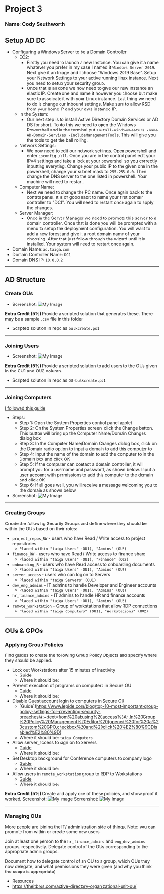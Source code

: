 # Project 3

### Name: Cody Southworth

## Setup AD DC

- Configuring a Windows Server to be a Domain Controller
  - EC2:
    - Firstly you need to launch a new Instance. You can give it a name whatever you prefer in my case I named it ```Windows Server 2019```. Next give it an Image and I choose "Windows 2019 Base". Setup your Network Settings to your active running linux instance. Next you need to setup your security group.
    - Once that is all done we now need to give our new instance an elastic IP. Create one and name it however you choose but make sure to assoicate it with your Linux instance. Last thing we need to do is change our inbound settings. Make sure to allow RSD from your home IP and your aws instance IP. 
   - In the System:
      - Our next step is to install Active Directory Domain Services or AD DS for short. To do this we need to open the Windows Powershell and in the terminal put ```Install-WindowsFeature -name AD-Domain-Services -IncludeManagementTools```. This will give you the tools to get the ball rolling.
  - Network Settings:
      - We now need to edit our network settings. Open powershell and enter ```ipconfig /all```. Once you are in the control panel edit your IPv4 settings and take a look at your powershell so you correctly inputting everyting. Change your public IP to the given one in the powershell, change your subnet mask to ```255.255.0.0```. Then change the DNS server to the one listed in powershell. Your machine will need to restart.
  - Computer Name:
    - Next we need to change the PC name. Once again back to the control panel. It is of good habit to name your first domain controller to "DC1". You will need to restart once again to apply the changes.
  - Server Manager:
    - Once in the Server Manager we need to promote this server to a domain controller. Once that is done you will be prompted with a menu to setup the deployment configuration. You will want to add a new forest and give it a root domain name of your choosing. After that just follow through the wizard until it is installed. Your system will need to restart once again. 
- Domain Name: ```ad.taiga.com```
- Domain Controller Name: ```DC1```
- Domain DNS IP: ```10.0.0.2```

---

## AD Structure

### Create OUs
- Screenshot: ![My Image](Screenshots/OUS.png)

**Extra Credit (5%)** Provide a scripted solution that generates these. There may be a sample `.csv` file in this folder
  * Scripted solution in repo as ```bulkcreate.ps1```

---

### Joining Users
- Screenshot: ![My Image](Screenshots/Users.png)

**Extra Credit (5%)** Provide a scripted solution to add users to the OUs given in the OU1 and OU2 column.
  * Scripted solution in repo as ```OU-bulkcreate.ps1```

---

### Joining Computers
[I followed this guide](https://adamtheautomator.com/add-computer-to-domain/)
- Steps:
  - Step 1: Open the System Properties control panel applet
  - Step 2: On the System Properties screen, click the Change button. This button will bring up the Computer Name/Domain Changes dialog box
  - Step 3: In the Computer Name/Domain Changes dialog box, click on the Domain radio option to input a domain to add this computer to
  - Step 4: Input the name of the domain to add the computer to in the Domain box and click OK
  - Step 5: If the computer can contact a domain controller, it will prompt you for a username and password, as shown below. Input a user account with permissions to add this computer to the domain and click OK
  - Step 6: If all goes well, you will receive a message welcoming you to the domain as shown below
- Screenshot: ![My Image](Screenshots/Joined_Computer.png)

---

### Creating Groups

Create the following Security Groups and define where they should be within the OUs based on their roles:

- `project_repos_RW` - users who have Read / Write access to project repositories
    - ```Placed within "taiga Users" (OU1), "Admins" (OU2)```
- `finance_RW` - users who have Read / Write access to finance share
    - ```Placed within "taiga Users" (OU1), "Finance" (OU2)```
- `onboarding_R` - users who have Read access to onboarding documents
    - ```Placed within "taiga Users" (OU1), "Admins" (OU2)```
- `server_access` - users who can log on to Servers
    - ```Placed within "taiga Servers" (OU1)```
- `dev_eng_admins` - IT admins to handle Developer and Engineer accounts
    - ```Placed within "taiga Users" (OU1), "Admins" (OU2)```
- `hr_finance_admins` - IT admins to handle HR and finance accounts
    - ```Placed within "taiga Users" (OU1), "Admins" (OU2)```
- `remote_workstation` - Group of workstations that allow RDP connections
    - ```Placed within "taiga Computers" (OU1), "Workstations" (OU2)```

---

## OUs & GPOs

### Applying Group Policies

Find guides to create the following Group Policy Objects and specify where they should be applied.

- Lock out Workstations after 15 minutes of inactivity
  - [Guide](https://community.spiceworks.com/topic/1416384-gpo-to-lock-the-computer-after-10-minutes-of-inactivity)
  - Where it should be: 
- Prevent execution of programs on computers in Secure OU
  - [Guide](https://learn.microsoft.com/en-us/answers/questions/844495/creating-group-policy-to-prevent-users-to-run-prog)
  - Where it should be:
- Disable Guest account login to computers in Secure OU
  - [Guide](https://www.lepide.com/blog/top-10-most-important-group-policy-settings-for-preventing-security-breaches/#:~:text=from%20abusing%20access%3A-,In%20Group%20Policy%20Management%20Editor%20(opened%20for%20a%20custom%20GPO,checkbox%20and%20click%20%E2%80%9CDisabled%E2%80%9D)
  - Where it should be: ```taiga Computers```
- Allow server_access to sign on to Servers
  - [Guide]()
  - Where it should be:
- Set Desktop background for Conference computers to company logo
  -  [Guide]()
  -  Where it should be:
- Allow users in `remote_workstation` group to RDP to Workstations
  - [Guide]()
  - Where it should be:

**Extra Credit (5%)** Create and apply one of these policies, and show proof it worked.
Screenshot: ![My Image](Screenshots/GPO.png)
Screenshot: ![My Image](Screenshots/GPODummy.png)

---

### Managing OUs

More people are joining the IT/ administration side of things. Note: you can promote from within or create some new users

Join at least one person to the `hr_finance_admins` and `eng_dev_admins` groups, respectively. Delegate control of the OUs corresponding to the appropriate admin groups.

Document how to delegate control of an OU to a group, which OUs they now delegate, and what permissions they were given (and why you think the scope is appropriate)

- Resources
- https://theitbros.com/active-directory-organizational-unit-ou/
